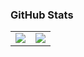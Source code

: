 ###  GitHub Stats
<table>
  <tr>
    <td>
      <img align="top" src="https://github-readme-stats.vercel.app/api?username=Kuldeep9071&show_icons=true&theme=radical&hide=prs" />
    </td>
    <td>
      <img align="top" src="https://github-readme-stats.vercel.app/api/top-langs/?username=Kuldeep9071&layout=compact&theme=radical&card_width=320" />
    </td>
  </tr>
</table>
